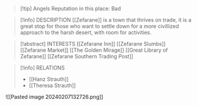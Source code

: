 > [!tip] Angels Reputation in this place: Bad

> [!info] DESCRIPTION
> [[Zefarane]] is a town that thrives on trade, it is a great stop for those who want to settle down for a more civillized approach to the harsh desert, with room for activities.

> [!abstract] INTERESTS
> [[Zefarane Inn]]
> [[Zefarane Slumbs]]
> [[Zefarane Market]]
> [[The Golden Mirage]]
> [[Great Library of Zefarane]]
> [[Zefarane Southern Trading Post]]

> [!info] RELATIONS
> - [[Hanz Strauth]]
> - [[Theresa Strauth]]

![[Pasted image 20240207132726.png]]